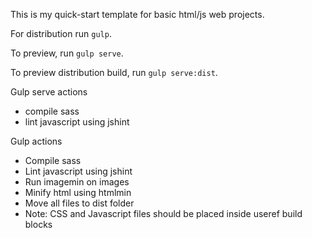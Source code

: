 This is my quick-start template for basic html/js web projects. 

For distribution run `gulp`.

To preview, run `gulp serve`.

To preview distribution build, run `gulp serve:dist`.


Gulp serve actions
* compile sass
* lint javascript using jshint 


Gulp actions
* Compile sass
* Lint javascript using jshint
* Run imagemin on images
* Minify html using htmlmin
* Move all files to dist folder
* Note: CSS and Javascript files should be placed inside useref build blocks